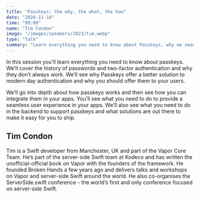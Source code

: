```yaml
---
title: "Passkeys: the why, the what, the how"
date: "2024-11-14"
time: "09:00"
name: "Tim Condon"
image: "/images/speakers/2023/tim.webp"
type: "Talk"
summary: "Learn everything you need to know about Passkeys, why we need them, what they are and how to implement them in your apps"
---
```


In this session you’ll learn everything you need to know about passkeys. We’ll cover the history of passwords and two-factor authentication and why they don’t always work. We’ll see why Passkeys offer a better solution to modern day authentication and why you should offer them to your users.

We’ll go into depth about how passkeys works and then see how you can integrate them in your apps. You’ll see what you need to do to provide a seamless user experience in your apps. We’ll also see what you need to do in the backend to support passkeys and what solutions are out there to make it easy for you to ship.

## Tim Condon

Tim is a Swift developer from Manchester, UK and part of the Vapor Core Team. He’s part of the server-side Swift team at Kodeco and has written the unofficial-official book on Vapor with the founders of the framework. He founded Broken Hands a few years ago and delivers talks and workshops on Vapor and server-side Swift around the world. He also co-organises the ServerSide.swift conference - the world’s first and only conference focused on server-side Swift.
